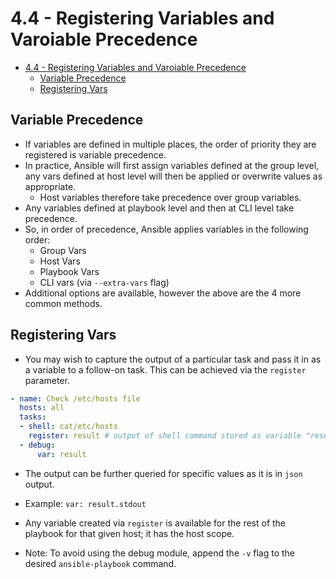# 4.4 - Registering Variables and Varoiable Precedence

- [4.4 - Registering Variables and Varoiable Precedence](#44---registering-variables-and-varoiable-precedence)
  - [Variable Precedence](#variable-precedence)
  - [Registering Vars](#registering-vars)

## Variable Precedence

- If variables are defined in multiple places, the order of priority they are registered is variable precedence.
- In practice, Ansible will first assign variables defined at the group level, any vars defined at host level will then be applied or overwrite values as appropriate.
  - Host variables therefore take precedence over group variables.
- Any variables defined at playbook level and then at CLI level take precedence.
- So, in order of precedence, Ansible applies variables in the following order:
  - Group Vars
  - Host Vars
  - Playbook Vars
  - CLI vars (via `--extra-vars` flag)
- Additional options are available, however the above are the 4 more common methods.

## Registering Vars

- You may wish to capture the output of a particular task and pass it in as a variable to a follow-on task. This can be achieved via the `register` parameter.

```yaml
- name: Check /etc/hosts file
  hosts: all
  tasks:
  - shell: cat/etc/hosts
    register: result # output of shell command stored as variable "result"
  - debug:
      var: result
```

- The output can be further queried for specific values as it is in `json` output.
- Example: `var: result.stdout`

- Any variable created via `register` is available for the rest of the playbook for that given host; it has the host scope.
- Note: To avoid using the debug module, append the `-v` flag to the desired `ansible-playbook` command.
